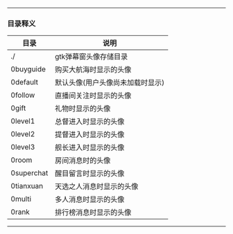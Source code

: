 
---
### 目录释义
|目录|说明|
|-|-|
|./|gtk弹幕窗头像存储目录|
|0buyguide|购买大航海时显示的头像|
|0default|默认头像(用户头像尚未加载时显示)|
|0follow|直播间关注时显示的头像|
|0gift|礼物时显示的头像|
|0level1|总督进入时显示的头像|
|0level2|提督进入时显示的头像|
|0level3|舰长进入时显示的头像|
|0room|房间消息时的头像|
|0superchat|醒目留言时显示的头像|
|0tianxuan|天选之人消息时显示的头像|
|0multi|多人消息时显示的头像|
|0rank|排行榜消息时显示的头像|
---